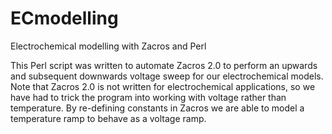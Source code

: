 # ECmodelling
Electrochemical modelling with Zacros and Perl

This Perl script was written to automate Zacros 2.0 to perform an upwards and subsequent downwards voltage sweep for our electrochemical models. Note that Zacros 2.0 is not written for electrochemical applications, so we have had to trick the program into working with voltage rather than temperature. By re-defining constants in Zacros we are able to model a temperature ramp to behave as a voltage ramp.

